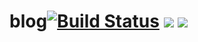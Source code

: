 # blog[![Build Status](https://travis-ci.org/teaho2015-blog/blog.svg?branch=master)](https://travis-ci.org/teaho2015-blog/blog) [![][Badges: Github Issues Open]][Links: Github Issues open] [![][Badges: Github Issues Closed]][Links: Github Issues Closed]










[Badges: Github Issues Open]: https://img.shields.io/github/issues/teaho2015-blog/blog.svg?maxAge=2592000
[Links: Github Issues Open]: https://github.com/teaho2015-blog/blog/issues#boards?notFullScreen=false&showClosed=false
[Badges: Github Issues Closed]: https://img.shields.io/github/issues-closed/teaho2015-blog/blog.svg?maxAge=2592000
[Links: Github Issues Closed]: https://github.com/teaho2015-blog/blog/issues?q=is%3Aissue+is%3Aclosed
